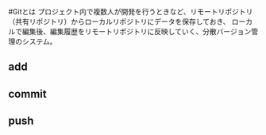 #Gitとは
プロジェクト内で複数人が開発を行うときなど、リモートリポジトリ（共有リポジトリ）からローカルリポジトリにデータを保存しておき、
ローカルで編集後、編集履歴をリモートリポジトリに反映していく、分散バージョン管理のシステム。

## add

## commit

## push
